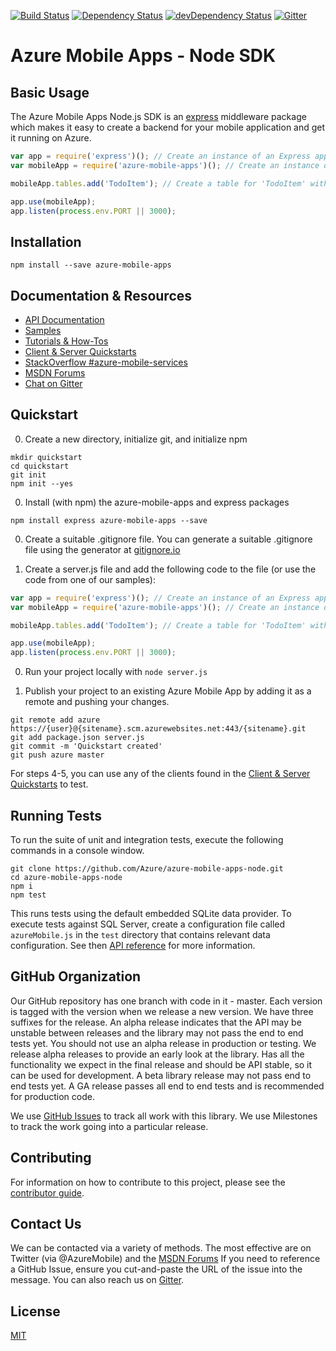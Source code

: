 
[![Build Status](https://travis-ci.org/Azure/azure-mobile-apps-node.svg?branch=master)](https://travis-ci.org/Azure/azure-mobile-apps-node)
[![Dependency Status](https://david-dm.org/Azure/azure-mobile-apps-node.svg)](https://david-dm.org/Azure/azure-mobile-apps-node)
[![devDependency Status](https://david-dm.org/Azure/azure-mobile-apps-node/dev-status.svg)](https://david-dm.org/Azure/azure-mobile-apps-node#info=devDependencies)
[![Gitter](https://badges.gitter.im/Join%20Chat.svg)](https://gitter.im/Azure/azure-mobile-apps-node?utm_source=badge&utm_medium=badge&utm_campaign=pr-badge)

# Azure Mobile Apps - Node SDK

## Basic Usage

The Azure Mobile Apps Node.js SDK is an [express](http://expressjs.com/) middleware package which makes it easy to create a backend for your mobile application and get it running on Azure.

```js
var app = require('express')(); // Create an instance of an Express app
var mobileApp = require('azure-mobile-apps')(); // Create an instance of a Mobile App with default settings

mobileApp.tables.add('TodoItem'); // Create a table for 'TodoItem' with default settings

app.use(mobileApp);
app.listen(process.env.PORT || 3000);
```

## Installation

`npm install --save azure-mobile-apps`

## Documentation & Resources

 - [API Documentation](https://azure.github.io/azure-mobile-apps-node)
 - [Samples](https://github.com/Azure/azure-mobile-apps-node/tree/master/samples)
 - [Tutorials & How-Tos](https://azure.microsoft.com/en-us/documentation/articles/app-service-mobile-value-prop-preview/)
 - [Client & Server Quickstarts](https://github.com/Azure/azure-mobile-services-quickstarts)
 - [StackOverflow #azure-mobile-services](http://stackoverflow.com/questions/tagged/azure-mobile-services?sort=newest&pageSize=20)
 - [MSDN Forums](https://social.msdn.microsoft.com/forums/azure/en-US/home?forum=azuremobile)
 - [Chat on Gitter](https://gitter.im/Azure/azure-mobile-apps-node?utm_source=share-link&utm_medium=link&utm_campaign=share-link)

## Quickstart

0. Create a new directory, initialize git, and initialize npm

  ```
  mkdir quickstart
  cd quickstart
  git init
  npm init --yes
  ```

0. Install (with npm) the azure-mobile-apps and express packages

  `npm install express azure-mobile-apps --save`

0. Create a suitable .gitignore file.  You can generate a suitable .gitignore
file using the generator at [gitignore.io](https://www.gitignore.io)

0. Create a server.js file and add the following code to the file (or use the code from one of our samples):

  ```js
  var app = require('express')(); // Create an instance of an Express app
  var mobileApp = require('azure-mobile-apps')(); // Create an instance of a Mobile App with default settings

  mobileApp.tables.add('TodoItem'); // Create a table for 'TodoItem' with default settings

  app.use(mobileApp);
  app.listen(process.env.PORT || 3000);
  ```

0. Run your project locally with `node server.js`

0. Publish your project to an existing Azure Mobile App by adding it as a remote and pushing your changes.

  ```
  git remote add azure https://{user}@{sitename}.scm.azurewebsites.net:443/{sitename}.git
  git add package.json server.js
  git commit -m 'Quickstart created'
  git push azure master
  ```

For steps 4-5, you can use any of the clients found in the [Client & Server Quickstarts](https://github.com/Azure/azure-mobile-services-quickstarts) to test.

## Running Tests

To run the suite of unit and integration tests, execute the following commands in a console window.

    git clone https://github.com/Azure/azure-mobile-apps-node.git
    cd azure-mobile-apps-node
    npm i
    npm test

This runs tests using the default embedded SQLite data provider. To execute tests
against SQL Server, create a configuration file called `azureMobile.js` in the
`test` directory that contains relevant data configuration. See then
[API reference](http://azure.github.io/azure-mobile-apps-node/global.html#configuration)
for more information.

## GitHub Organization

Our GitHub repository has one branch with code in it - master.  Each version is tagged with
the version when we release a new version.  We have three suffixes for the release. An alpha
release indicates that the API may be unstable between releases and the library may not pass
the end to end tests yet.  You should not use an alpha release in production or testing. We
release alpha releases to provide an early look at the library.  Has all the functionality we
expect in the final release and should be API stable, so it can be used for development.  A
beta library release may not pass end to end tests yet.  A GA release passes all end to end
tests and is recommended for production code.

We use [GitHub Issues](https://github.com/Azure/azure-mobile-apps-node/issues) to track all work
with this library.  We use Milestones to track the work going into a particular release.

## Contributing

For information on how to contribute to this project, please see the [contributor guide](https://github.com/Azure/azure-mobile-apps-node/blob/master/contributor.md).

## Contact Us

We can be contacted via a variety of methods.  The most effective are on Twitter (via @AzureMobile) and the [MSDN Forums](https://social.msdn.microsoft.com/forums/azure/en-US/home?forum=azuremobile)  If you need to reference a GitHub Issue, ensure you cut-and-paste the URL of the issue into the message.  You can also reach us on [Gitter](https://gitter.im/Azure/azure-mobile-apps-node?utm_source=share-link&utm_medium=link&utm_campaign=share-link).

## License

[MIT](./LICENSE)
